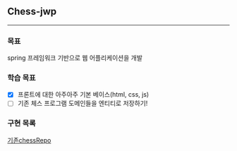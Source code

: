 ## Chess-jwp

---
###  목표
spring 프레임워크 기반으로 웹 어플리케이션을 개발

### 학습 목표
- [x] 프론트에 대한 아주아주 기본 베이스(html, css, js)
- [ ] 기존 체스 프로그램 도메인들을 엔티티로 저장하기!

### 구현 목록
[기존chessRepo](https://github.com/changjun6518/java-chess)

